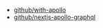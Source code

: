 - [github/with-apollo](https://github.com/zeit/next.js/tree/canary/examples/with-apollo)
- [github/nextjs-apollo-graphql](https://github.com/necccc/nextjs-apollo-graphql)